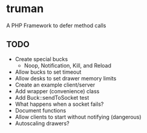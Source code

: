 truman
======

A PHP Framework to defer method calls

TODO
----
- Create special bucks
  - Noop, Notification, Kill, and Reload
- Allow bucks to set timeout
- Allow desks to set drawer memory limits
- Create an example client/server
- Add wrapper (convenience) class
- Add Buck::sendToSocket test
- What happens when a socket fails?
- Document functions
- Allow clients to start without notifying (dangerous)
- Autoscaling drawers?